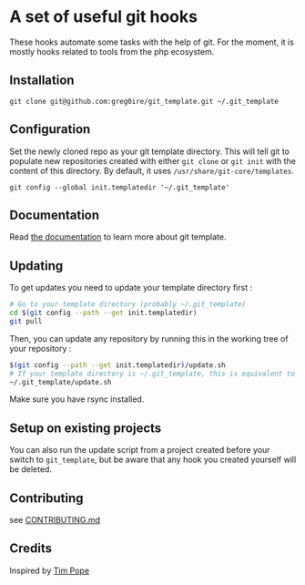 # A set of useful git hooks

These hooks automate some tasks with the help of git.
For the moment, it is mostly hooks related to tools from the php ecosystem.

## Installation

    git clone git@github.com:greg0ire/git_template.git ~/.git_template

## Configuration

Set the newly cloned repo as your git template directory. This will tell git to
populate new repositories created with either `git clone` or `git init` with
the content of this directory. By default, it uses `/usr/share/git-core/templates`.

    git config --global init.templatedir '~/.git_template'

## Documentation

Read [the documentation][1] to learn more about git template.

## Updating

To get updates you need to update your template directory first :

```sh
# Go to your template directory (probably ~/.git_template)
cd $(git config --path --get init.templatedir)
git pull
```

Then, you can update any repository by running this in the working tree of your
repository :

```sh
$(git config --path --get init.templatedir)/update.sh
# If your template directory is ~/.git_template, this is equivalent to :
~/.git_template/update.sh
```

Make sure you have rsync installed.

## Setup on existing projects

You can also run the update script from a project created before your switch
to `git_template`, but be aware that any hook you created yourself will be deleted.

## Contributing

see [CONTRIBUTING.md][2]

## Credits

Inspired by [Tim Pope][3]

[1]: http://git-template.readthedocs.org
[2]: ./CONTRIBUTING.md
[3]: http://tbaggery.com/2011/08/08/effortless-ctags-with-git.html
